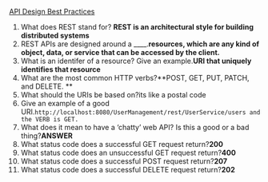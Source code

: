 [API Design Best Practices](https://docs.microsoft.com/en-us/azure/architecture/best-practices/api-design)

1. What does REST stand for? **REST is an architectural style for building distributed systems**
2. REST APIs are designed around a ____.**resources, which are any kind of object, data, or service that can be accessed by the client.**
3. What is an identifer of a resource? Give an example.**URI that uniquely identifies that resource**
4. What are the most common HTTP verbs?**POST, GET, PUT, PATCH, and DELETE. **
5. What should the URIs be based on?its like a postal code
6. Give an example of a good URI.`http://localhost:8080/UserManagement/rest/UserService/users and the VERB is GET.`
7. What does it mean to have a ‘chatty’ web API? Is this a good or a bad thing?**ANSWER**
8. What status code does a successful GET request return?**200**
9. What status code does an unsuccessful GET request return?**400**
10. What status code does a successful POST request return?**207**
11. What status code does a successful DELETE request return?**202**
